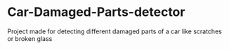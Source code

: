 # Car-Damaged-Parts-detector
Project made for detecting different damaged parts of a car like scratches or broken glass
